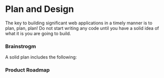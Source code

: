 # Plan and Design

The key to building significant web applications in a timely manner is to plan, plan, plan! Do not start writing any code until you have a solid idea of what it is you are going to build. 

### Brainstrogm

A solid plan includes the following:


### Product Roadmap